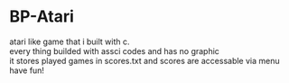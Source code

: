 # BP-Atari
atari like game that i built with c.<br/>
every thing builded with assci codes and has no graphic<br/>
it stores played games in scores.txt and scores are accessable via menu<br/>
have fun!
